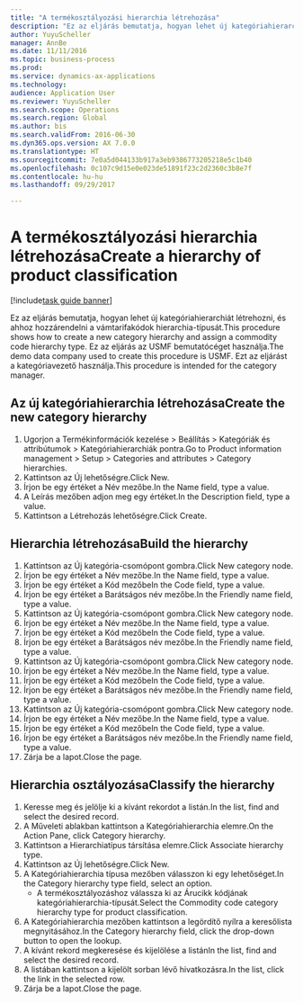 ```yaml
--- 
title: "A termékosztályozási hierarchia létrehozása"
description: "Ez az eljárás bemutatja, hogyan lehet új kategóriahierarchiát létrehozni, és ahhoz hozzárendelni a vámtarifakódok hierarchia-típusát."
author: YuyuScheller
manager: AnnBe
ms.date: 11/11/2016
ms.topic: business-process
ms.prod: 
ms.service: dynamics-ax-applications
ms.technology: 
audience: Application User
ms.reviewer: YuyuScheller
ms.search.scope: Operations
ms.search.region: Global
ms.author: bis
ms.search.validFrom: 2016-06-30
ms.dyn365.ops.version: AX 7.0.0
ms.translationtype: HT
ms.sourcegitcommit: 7e0a5d044133b917a3eb9386773205218e5c1b40
ms.openlocfilehash: 0c107c9d15e0e023de51891f23c2d2360c3b8e7f
ms.contentlocale: hu-hu
ms.lasthandoff: 09/29/2017

---
```

# <a name="create-a-hierarchy-of-product-classification"></a><span data-ttu-id="5ba93-103">A termékosztályozási hierarchia létrehozása</span><span class="sxs-lookup"><span data-stu-id="5ba93-103">Create a hierarchy of product classification</span></span>

[!include[task guide banner](../../includes/task-guide-banner.md)]

<span data-ttu-id="5ba93-104">Ez az eljárás bemutatja, hogyan lehet új kategóriahierarchiát létrehozni, és ahhoz hozzárendelni a vámtarifakódok hierarchia-típusát.</span><span class="sxs-lookup"><span data-stu-id="5ba93-104">This procedure shows how to create a new category hierarchy and assign a commodity code hierarchy type.</span></span> <span data-ttu-id="5ba93-105">Ez az eljárás az USMF bemutatócéget használja.</span><span class="sxs-lookup"><span data-stu-id="5ba93-105">The demo data company used to create this procedure is USMF.</span></span> <span data-ttu-id="5ba93-106">Ezt az eljárást a kategóriavezető használja.</span><span class="sxs-lookup"><span data-stu-id="5ba93-106">This procedure is intended for the category manager.</span></span>


## <a name="create-the-new-category-hierarchy"></a><span data-ttu-id="5ba93-107">Az új kategóriahierarchia létrehozása</span><span class="sxs-lookup"><span data-stu-id="5ba93-107">Create the new category hierarchy</span></span>
1. <span data-ttu-id="5ba93-108">Ugorjon a Termékinformációk kezelése > Beállítás > Kategóriák és attribútumok > Kategóriahierarchiák pontra.</span><span class="sxs-lookup"><span data-stu-id="5ba93-108">Go to Product information management > Setup > Categories and attributes > Category hierarchies.</span></span>
2. <span data-ttu-id="5ba93-109">Kattintson az Új lehetőségre.</span><span class="sxs-lookup"><span data-stu-id="5ba93-109">Click New.</span></span>
3. <span data-ttu-id="5ba93-110">Írjon be egy értéket a Név mezőbe.</span><span class="sxs-lookup"><span data-stu-id="5ba93-110">In the Name field, type a value.</span></span>
4. <span data-ttu-id="5ba93-111">A Leírás mezőben adjon meg egy értéket.</span><span class="sxs-lookup"><span data-stu-id="5ba93-111">In the Description field, type a value.</span></span>
5. <span data-ttu-id="5ba93-112">Kattintson a Létrehozás lehetőségre.</span><span class="sxs-lookup"><span data-stu-id="5ba93-112">Click Create.</span></span>

## <a name="build-the-hierarchy"></a><span data-ttu-id="5ba93-113">Hierarchia létrehozása</span><span class="sxs-lookup"><span data-stu-id="5ba93-113">Build the hierarchy</span></span>
1. <span data-ttu-id="5ba93-114">Kattintson az Új kategória-csomópont gombra.</span><span class="sxs-lookup"><span data-stu-id="5ba93-114">Click New category node.</span></span>
2. <span data-ttu-id="5ba93-115">Írjon be egy értéket a Név mezőbe.</span><span class="sxs-lookup"><span data-stu-id="5ba93-115">In the Name field, type a value.</span></span>
3. <span data-ttu-id="5ba93-116">Írjon be egy értéket a Kód mezőbe</span><span class="sxs-lookup"><span data-stu-id="5ba93-116">In the Code field, type a value.</span></span>
4. <span data-ttu-id="5ba93-117">Írjon be egy értéket a Barátságos név mezőbe.</span><span class="sxs-lookup"><span data-stu-id="5ba93-117">In the Friendly name field, type a value.</span></span>
5. <span data-ttu-id="5ba93-118">Kattintson az Új kategória-csomópont gombra.</span><span class="sxs-lookup"><span data-stu-id="5ba93-118">Click New category node.</span></span>
6. <span data-ttu-id="5ba93-119">Írjon be egy értéket a Név mezőbe.</span><span class="sxs-lookup"><span data-stu-id="5ba93-119">In the Name field, type a value.</span></span>
7. <span data-ttu-id="5ba93-120">Írjon be egy értéket a Kód mezőbe</span><span class="sxs-lookup"><span data-stu-id="5ba93-120">In the Code field, type a value.</span></span>
8. <span data-ttu-id="5ba93-121">Írjon be egy értéket a Barátságos név mezőbe.</span><span class="sxs-lookup"><span data-stu-id="5ba93-121">In the Friendly name field, type a value.</span></span>
9. <span data-ttu-id="5ba93-122">Kattintson az Új kategória-csomópont gombra.</span><span class="sxs-lookup"><span data-stu-id="5ba93-122">Click New category node.</span></span>
10. <span data-ttu-id="5ba93-123">Írjon be egy értéket a Név mezőbe.</span><span class="sxs-lookup"><span data-stu-id="5ba93-123">In the Name field, type a value.</span></span>
11. <span data-ttu-id="5ba93-124">Írjon be egy értéket a Kód mezőbe</span><span class="sxs-lookup"><span data-stu-id="5ba93-124">In the Code field, type a value.</span></span>
12. <span data-ttu-id="5ba93-125">Írjon be egy értéket a Barátságos név mezőbe.</span><span class="sxs-lookup"><span data-stu-id="5ba93-125">In the Friendly name field, type a value.</span></span>
13. <span data-ttu-id="5ba93-126">Kattintson az Új kategória-csomópont gombra.</span><span class="sxs-lookup"><span data-stu-id="5ba93-126">Click New category node.</span></span>
14. <span data-ttu-id="5ba93-127">Írjon be egy értéket a Név mezőbe.</span><span class="sxs-lookup"><span data-stu-id="5ba93-127">In the Name field, type a value.</span></span>
15. <span data-ttu-id="5ba93-128">Írjon be egy értéket a Kód mezőbe</span><span class="sxs-lookup"><span data-stu-id="5ba93-128">In the Code field, type a value.</span></span>
16. <span data-ttu-id="5ba93-129">Írjon be egy értéket a Barátságos név mezőbe.</span><span class="sxs-lookup"><span data-stu-id="5ba93-129">In the Friendly name field, type a value.</span></span>
17. <span data-ttu-id="5ba93-130">Zárja be a lapot.</span><span class="sxs-lookup"><span data-stu-id="5ba93-130">Close the page.</span></span>

## <a name="classify-the-hierarchy"></a><span data-ttu-id="5ba93-131">Hierarchia osztályozása</span><span class="sxs-lookup"><span data-stu-id="5ba93-131">Classify the hierarchy</span></span>
1. <span data-ttu-id="5ba93-132">Keresse meg és jelölje ki a kívánt rekordot a listán.</span><span class="sxs-lookup"><span data-stu-id="5ba93-132">In the list, find and select the desired record.</span></span>
2. <span data-ttu-id="5ba93-133">A Műveleti ablakban kattintson a Kategóriahierarchia elemre.</span><span class="sxs-lookup"><span data-stu-id="5ba93-133">On the Action Pane, click Category hierarchy.</span></span>
3. <span data-ttu-id="5ba93-134">Kattintson a Hierarchiatípus társítása elemre.</span><span class="sxs-lookup"><span data-stu-id="5ba93-134">Click Associate hierarchy type.</span></span>
4. <span data-ttu-id="5ba93-135">Kattintson az Új lehetőségre.</span><span class="sxs-lookup"><span data-stu-id="5ba93-135">Click New.</span></span>
5. <span data-ttu-id="5ba93-136">A Kategóriahierarchia típusa mezőben válasszon ki egy lehetőséget.</span><span class="sxs-lookup"><span data-stu-id="5ba93-136">In the Category hierarchy type field, select an option.</span></span>
    * <span data-ttu-id="5ba93-137">A termékosztályozáshoz válassza ki az Árucikk kódjának kategóriahierarchia-típusát.</span><span class="sxs-lookup"><span data-stu-id="5ba93-137">Select the Commodity code category hierarchy type for product classification.</span></span>  
6. <span data-ttu-id="5ba93-138">A Kategóriahierarchia mezőben kattintson a legördítő nyílra a keresőlista megnyitásához.</span><span class="sxs-lookup"><span data-stu-id="5ba93-138">In the Category hierarchy field, click the drop-down button to open the lookup.</span></span>
7. <span data-ttu-id="5ba93-139">A kívánt rekord megkeresése és kijelölése a listán</span><span class="sxs-lookup"><span data-stu-id="5ba93-139">In the list, find and select the desired record.</span></span>
8. <span data-ttu-id="5ba93-140">A listában kattintson a kijelölt sorban lévő hivatkozásra.</span><span class="sxs-lookup"><span data-stu-id="5ba93-140">In the list, click the link in the selected row.</span></span>
9. <span data-ttu-id="5ba93-141">Zárja be a lapot.</span><span class="sxs-lookup"><span data-stu-id="5ba93-141">Close the page.</span></span>


